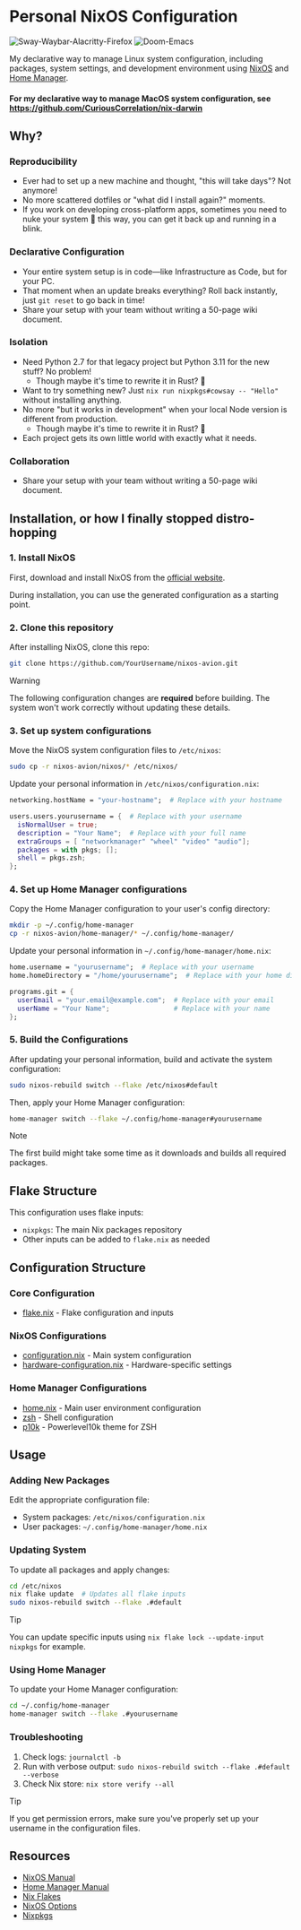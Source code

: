 # Personal NixOS Configuration

![Sway-Waybar-Alacritty-Firefox](screenshots/sway-waybar-alacritty-firefox.png)
![Doom-Emacs](screenshots/doom-emacs.png)

My declarative way to manage Linux system configuration, including packages, system settings, and development environment using [NixOS](https://nixos.org) and [Home Manager](https://github.com/nix-community/home-manager).

#### For my declarative way to manage MacOS system configuration, see https://github.com/CuriousCorrelation/nix-darwin

## Why?

### Reproducibility
- Ever had to set up a new machine and thought, "this will take days"? Not anymore!
- No more scattered dotfiles or "what did I install again?" moments.
- If you work on developing cross-platform apps, sometimes you need to nuke your system 🥲 this way, you can get it back up and running in a blink.

### Declarative Configuration
- Your entire system setup is in code—like Infrastructure as Code, but for your PC.
- That moment when an update breaks everything? Roll back instantly, just `git reset` to go back in time!
- Share your setup with your team without writing a 50-page wiki document.

### Isolation
- Need Python 2.7 for that legacy project but Python 3.11 for the new stuff? No problem!
    - Though maybe it's time to rewrite it in Rust? 🦀
- Want to try something new? Just `nix run nixpkgs#cowsay -- "Hello"` without installing anything.
- No more "but it works in development" when your local Node version is different from production.
    - Though maybe it's time to rewrite it in Rust? 🦀
- Each project gets its own little world with exactly what it needs.

### Collaboration
- Share your setup with your team without writing a 50-page wiki document.

## Installation, or how I finally stopped distro-hopping

### 1. Install NixOS
First, download and install NixOS from the [official website](https://nixos.org/download.html).

During installation, you can use the generated configuration as a starting point.

### 2. Clone this repository
After installing NixOS, clone this repo:
```bash
git clone https://github.com/YourUsername/nixos-avion.git
```

> [!WARNING]
> The following configuration changes are **required** before building. The system won't work correctly without updating these details.

### 3. Set up system configurations
Move the NixOS system configuration files to `/etc/nixos`:
```bash
sudo cp -r nixos-avion/nixos/* /etc/nixos/
```

Update your personal information in `/etc/nixos/configuration.nix`:
```nix
networking.hostName = "your-hostname";  # Replace with your hostname

users.users.yourusername = {  # Replace with your username
  isNormalUser = true;
  description = "Your Name";  # Replace with your full name
  extraGroups = [ "networkmanager" "wheel" "video" "audio"];
  packages = with pkgs; [];
  shell = pkgs.zsh;
};
```

### 4. Set up Home Manager configurations
Copy the Home Manager configuration to your user's config directory:
```bash
mkdir -p ~/.config/home-manager
cp -r nixos-avion/home-manager/* ~/.config/home-manager/
```

Update your personal information in `~/.config/home-manager/home.nix`:
```nix
home.username = "yourusername";  # Replace with your username
home.homeDirectory = "/home/yourusername";  # Replace with your home directory

programs.git = {
  userEmail = "your.email@example.com";  # Replace with your email
  userName = "Your Name";                # Replace with your name
};
```

### 5. Build the Configurations
After updating your personal information, build and activate the system configuration:
```bash
sudo nixos-rebuild switch --flake /etc/nixos#default
```

Then, apply your Home Manager configuration:
```bash
home-manager switch --flake ~/.config/home-manager#yourusername
```

> [!NOTE]
> The first build might take some time as it downloads and builds all required packages.

## Flake Structure
This configuration uses flake inputs:
- `nixpkgs`: The main Nix packages repository
- Other inputs can be added to `flake.nix` as needed

## Configuration Structure

### Core Configuration
* [flake.nix](nixos/flake.nix) - Flake configuration and inputs

### NixOS Configurations
* [configuration.nix](nixos/configuration.nix) - Main system configuration
* [hardware-configuration.nix](nixos/hardware-configuration.nix) - Hardware-specific settings

### Home Manager Configurations
* [home.nix](home-manager/home.nix) - Main user environment configuration
* [zsh](home-manager/zsh/) - Shell configuration
* [p10k](home-manager/p10k/) - Powerlevel10k theme for ZSH

## Usage

### Adding New Packages
Edit the appropriate configuration file:
- System packages: `/etc/nixos/configuration.nix`
- User packages: `~/.config/home-manager/home.nix`

### Updating System
To update all packages and apply changes:
```bash
cd /etc/nixos
nix flake update  # Updates all flake inputs
sudo nixos-rebuild switch --flake .#default
```

> [!TIP]
> You can update specific inputs using `nix flake lock --update-input nixpkgs` for example.

### Using Home Manager
To update your Home Manager configuration:
```bash
cd ~/.config/home-manager
home-manager switch --flake .#yourusername
```

### Troubleshooting
1. Check logs: `journalctl -b`
2. Run with verbose output: `sudo nixos-rebuild switch --flake .#default --verbose`
3. Check Nix store: `nix store verify --all`

> [!TIP]
> If you get permission errors, make sure you've properly set up your username in the configuration files.

## Resources
- [NixOS Manual](https://nixos.org/manual/nixos/stable/)
- [Home Manager Manual](https://nix-community.github.io/home-manager/)
- [Nix Flakes](https://nixos.wiki/wiki/Flakes)
- [NixOS Options](https://search.nixos.org/options)
- [Nixpkgs](https://search.nixos.org/packages)
